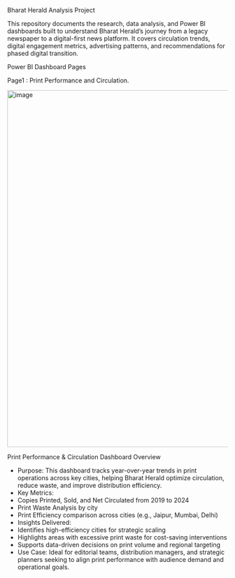 Bharat Herald Analysis Project

This repository documents the research, data analysis, and Power BI dashboards built to understand Bharat Herald’s journey from a legacy newspaper to a digital-first news platform. It covers circulation trends, digital engagement metrics, advertising patterns, and recommendations for phased digital transition.


Power BI Dashboard Pages

Page1 : Print Performance and Circulation.



<img width="1440" height="817" alt="image" src="https://github.com/user-attachments/assets/b0054104-2af2-4529-bbaf-5d8dcae6f2bb" />

Print Performance & Circulation Dashboard Overview
- Purpose: This dashboard tracks year-over-year trends in print operations across key cities, helping Bharat Herald optimize circulation, reduce waste, and improve distribution efficiency.
- Key Metrics:
- Copies Printed, Sold, and Net Circulated from 2019 to 2024
- Print Waste Analysis by city
- Print Efficiency comparison across cities (e.g., Jaipur, Mumbai, Delhi)
- Insights Delivered:
- Identifies high-efficiency cities for strategic scaling
- Highlights areas with excessive print waste for cost-saving interventions
- Supports data-driven decisions on print volume and regional targeting
- Use Case: Ideal for editorial teams, distribution managers, and strategic planners seeking to align print performance with audience demand and operational goals.



